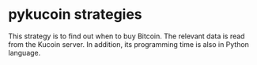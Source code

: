 # pykucoin strategies 
This strategy is to find out when to buy Bitcoin. The relevant data is read from the Kucoin server. 
In addition, its programming time is also in Python language.
